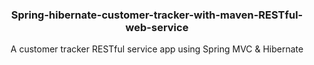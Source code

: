 
<h3 align="center">Spring-hibernate-customer-tracker-with-maven-RESTful-web-service</h3>
<p align="center">
A customer tracker RESTful service app using Spring MVC & Hibernate
  </p>
